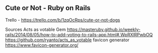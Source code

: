 ## Cute or Not - Ruby on Rails



Trello - https://trello.com/b/1zqOcRps/cute-or-not-dogs


Sources
Acts as votable Gem
https://masteruby.github.io/weekly-rails/2014/08/05/how-to-add-voting-to-rails-app.html#.WpRXlRPwbOQ
https://github.com/ryanto/acts_as_votable
favicon generator https://www.favicon-generator.org/ 